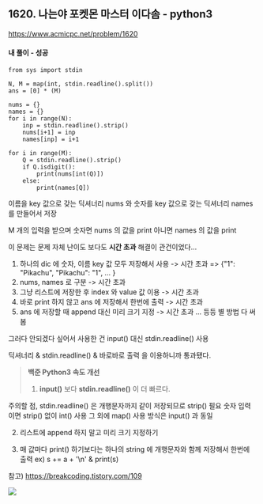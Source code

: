 ## 1620. 나는야 포켓몬 마스터 이다솜 - python3
https://www.acmicpc.net/problem/1620

#### 내 풀이 - 성공
```
from sys import stdin

N, M = map(int, stdin.readline().split())
ans = [0] * (M)

nums = {}
names = {}
for i in range(N):
    inp = stdin.readline().strip()
    nums[i+1] = inp
    names[inp] = i+1

for i in range(M):
    Q = stdin.readline().strip()
    if Q.isdigit():
        print(nums[int(Q)])
    else:
        print(names[Q])
```
이름을 key 값으로 갖는 딕셔너리 nums 와
숫자를 key 값으로 갖는 딕셔너리 names 를 만들어서 저장

M 개의 입력을 받으며 숫자면 nums 의 값을 print
아니면 names 의 값을 print

이 문제는 문제 자체 난이도 보다도 **시간 초과** 해결이 관건이었다...

1. 하나의 dic 에 숫자, 이름 key 값 모두 저장해서 사용 -> 시간 초과
=> {"1": "Pikachu", "Pikachu": "1", ... }
2. nums, names 로 구분 -> 시간 초과
3. 그냥 리스트에 저장한 후 index 와 value 값 이용 -> 시간 초과
4. 바로 print 하지 않고 ans 에 저장해서 한번에 출력 -> 시간 초과
5. ans 에 저장할 때 append 대신 미리 크기 지정 -> 시간 초과
... 등등 별 방법 다 써봄

그러다 안되겠다 싶어서 사용한 건 input() 대신 stdin.readline() 사용

딕셔너리 & stdin.readline() & 바로바로 출력 을 이용하니까 통과됐다.

> **백준 Python3 속도 개선**
>
> 1. **input()** 보다 **stdin.readline()** 이 더 빠르다.
>
주의할 점, stdin.readline() 은 개행문자까지 같이 저장되므로 strip() 필요
숫자 입력이면 strip() 없이 int() 사용
그 외에 map() 사용 방식은 input() 과 동일
>
2. 리스트에 append 하지 말고 미리 크기 지정하기
>
>
3. 매 값마다 print() 하기보다는 하나의 string 에 개행문자와 함께 저장해서 한번에 출력
ex) s += a + '\n' & print(s)
>
참고) https://breakcoding.tistory.com/109

![](https://images.velog.io/images/jsh5408/post/2cbd125b-d012-4423-905b-9c5d5dd49203/image.png)
